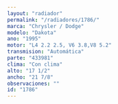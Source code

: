 ```yaml
---
layout: "radiador"
permalink: "/radiadores/1786/"
marca: "Chrysler / Dodge"
modelo: "Dakota"
ano: "1995"
motor: "L4 2.2 2.5, V6 3.8,V8 5.2"
transmision: "Automática"
parte: "433981"
clima: "Con clima"
alto: "17 1/2"
ancho: "21 7/8"
observaciones: ""
id: "1786"
---
```


